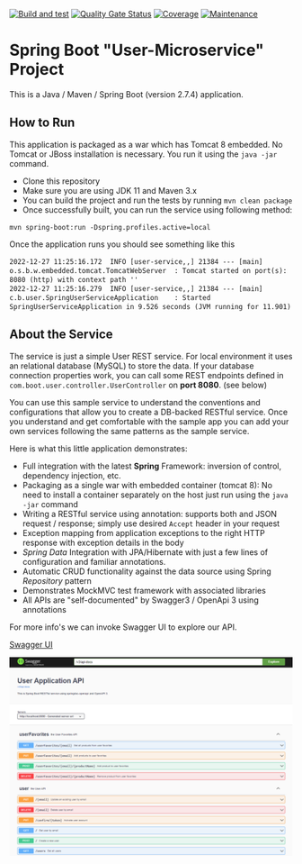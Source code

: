 [![Build and test](https://github.com/SpringStoreOrg/com-boot-user-service/actions/workflows/build-and-test.yaml/badge.svg)](https://github.com/SpringStoreOrg/com-boot-user-service/actions/workflows/build-and-test.yaml)   [![Quality Gate Status](https://sonarcloud.io/api/project_badges/measure?project=SpringStoreOrg_com-boot-user-service&metric=alert_status)](https://sonarcloud.io/summary/new_code?id=SpringStoreOrg_com-boot-user-service) [![Coverage](https://sonarcloud.io/api/project_badges/measure?project=SpringStoreOrg_com-boot-user-service&metric=coverage)](https://sonarcloud.io/summary/new_code?id=SpringStoreOrg_com-boot-user-service) [![Maintenance](https://img.shields.io/badge/Maintained%3F-yes-green.svg)](https://github.com/SpringStoreOrg/com-boot-user-service/graphs/commit-activity)


# Spring Boot "User-Microservice" Project

This is a Java / Maven / Spring Boot (version 2.7.4) application.

## How to Run

This application is packaged as a war which has Tomcat 8 embedded. No Tomcat or JBoss installation is necessary. You run it using the ```java -jar``` command.

* Clone this repository
* Make sure you are using JDK 11 and Maven 3.x
* You can build the project and run the tests by running ```mvn clean package```
* Once successfully built, you can run the service using following method:
```
mvn spring-boot:run -Dspring.profiles.active=local
```
Once the application runs you should see something like this

```
2022-12-27 11:25:16.172  INFO [user-service,,] 21384 --- [main] o.s.b.w.embedded.tomcat.TomcatWebServer  : Tomcat started on port(s): 8080 (http) with context path ''
2022-12-27 11:25:16.279  INFO [user-service,,] 21384 --- [main] c.b.user.SpringUserServiceApplication    : Started SpringUserServiceApplication in 9.526 seconds (JVM running for 11.901)
```

## About the Service

The service is just a simple User REST service. For local environment it uses an relational database (MySQL) to store the data. If your database connection properties work, you can call some REST endpoints defined in ```com.boot.user.controller.UserController``` on **port 8080**. (see below)

You can use this sample service to understand the conventions and configurations that allow you to create a DB-backed RESTful service. Once you understand and get comfortable with the sample app you can add your own services following the same patterns as the sample service.

Here is what this little application demonstrates:

* Full integration with the latest **Spring** Framework: inversion of control, dependency injection, etc.
* Packaging as a single war with embedded container (tomcat 8): No need to install a container separately on the host just run using the ``java -jar`` command
* Writing a RESTful service using annotation: supports both and JSON request / response; simply use desired ``Accept`` header in your request
* Exception mapping from application exceptions to the right HTTP response with exception details in the body
* *Spring Data* Integration with JPA/Hibernate with just a few lines of configuration and familiar annotations.
* Automatic CRUD functionality against the data source using Spring *Repository* pattern
* Demonstrates MockMVC test framework with associated libraries
* All APIs are "self-documented" by Swagger3 / OpenApi 3 using annotations

For more info's we can invoke Swagger UI to explore our API.

[Swagger UI](http://localhost:8080/swagger-ui/index.html#/)

![Swagger UI](src/main/resources/img/swagger-ui.png)